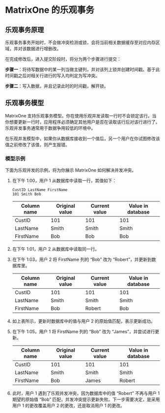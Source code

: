 # MatrixOne 的乐观事务

## 乐观事务原理

乐观事务事务开始时，不会做冲突检测或锁，会将当前相关数据缓存至对应内存区域，并对该数据进行增删改。

在完成修改后，进入提交阶段时，将分为两个步骤进行提交：

**步骤一**：将待写数据中的某一列当做主键列，并对该列上锁并创建时间戳。基于此时间戳之后对相关行进行的写入均判定为写冲突。

**步骤二**：写入数据，并且记录此时的时间戳，解开锁。

## 乐观事务模型

MatrixOne 支持乐观事务模型。你在使用乐观并发读取一行时不会锁定该行。当你想要更新一行时，应用程序必须确定其他用户是否在读取该行后对该行进行了。乐观并发事务通常用于数据争用较低的环境中。

在乐观并发模型中，如果你从数据库接收到一个值后，另一个用户在你试图修改该值之前修改了该值，则产生报错。

### 模型示例

下面为乐观并发的示例，将为你展示 MatrixOne 如何解决并发冲突。

1. 在下午 1:00，用户 1 从数据库中读取一行，其值如下：

    ```
    CustID LastName FirstName
    101 Smith Bob
    ```

    |Column name|Original value|Current value|Value in database|
    |---|---|---|---|
    |CustID|101|101|101|
    |LastName|Smith|Smith|Smith|
    |FirstName|Bob|Bob|Bob|

2. 在下午 1:01，用户 2 从数据库中读取同一行。

3. 在下午 1:03，用户 2 将 FirstName 列的 “Bob” 改为 “Robert”，并更新到数据库里。

    |Column name|Original value|Current value|Value in database|
    |---|---|---|---|
    |CustID|101|101|101|
    |LastName|Smith|Smith|Smith|
    |FirstName|Bob|Robert|Bob|

4. 如上表所示，更新时数据库中的值与用户 2 的原始值匹配，表示更新成功。

5. 在下午 1:05，用户 1 将 FirstName 列的 “Bob” 改为 “James”，并尝试进行更新。

    |Column name|Original value|Current value|Value in database|
    |---|---|---|---|
    |CustID|101|101|101|
    |LastName|Smith|Smith|Smith|
    |FirstName|Bob|James|Robert|

6. 此时，用户 1 遇到了乐观并发冲突，因为数据库中的值 “Robert” 不再与用户 1 期望的原始值 “Bob” 匹配，并发冲突提示更新失败。下一步需要决定，是采用用户 1 的更改覆盖用户 2 的更改，还是取消用户 1 的更改。
